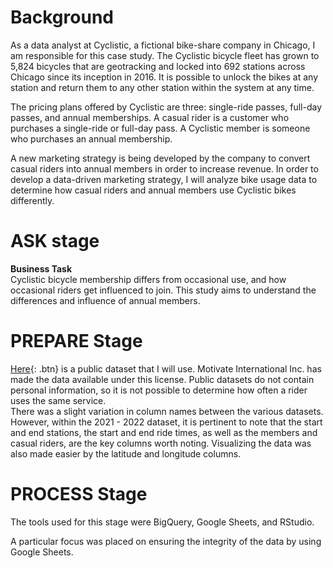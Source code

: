 # **Background** 

As a data analyst at Cyclistic, a fictional bike-share company in Chicago, I am responsible for this case study. The Cyclistic bicycle fleet has grown to 5,824 bicycles that are geotracking and locked into 692 stations across Chicago since its inception in 2016. It is possible to unlock the bikes at any station and return them to any other station within the system at any time.

The pricing plans offered by Cyclistic are three: single-ride passes, full-day passes, and annual memberships. A casual rider is a customer who purchases a single-ride or full-day pass. A Cyclistic member is someone who purchases an annual membership.

A new marketing strategy is being developed by the company to convert casual riders into annual members in order to increase revenue. In order to develop a data-driven marketing strategy, I will analyze bike usage data to determine how casual riders and annual members use Cyclistic bikes differently.

# **ASK stage**

**Business Task**</br>
Cyclistic bicycle membership differs from occasional use, and how occasional riders get influenced to join. This study aims to understand the differences and influence of annual members.

# **PREPARE Stage**

[Here]([http://www.google.com](https://divvy-tripdata.s3.amazonaws.com/index.html)){: .btn} is a public dataset that I will use. Motivate International Inc. has made the data available under this license. Public datasets do not contain personal information, so it is not possible to determine how often a rider uses the same service. </br>
There was a slight variation in column names between the various datasets. However, within the 2021 - 2022 dataset, it is pertinent to note that the start and end stations, the start and end ride times, as well as the members and casual riders, are the key columns worth noting. Visualizing the data was also made easier by the latitude and longitude columns.</br>

# **PROCESS Stage**

The tools used for this stage were BigQuery, Google Sheets, and RStudio. 

A particular focus was placed on ensuring the integrity of the data by using Google Sheets. 
